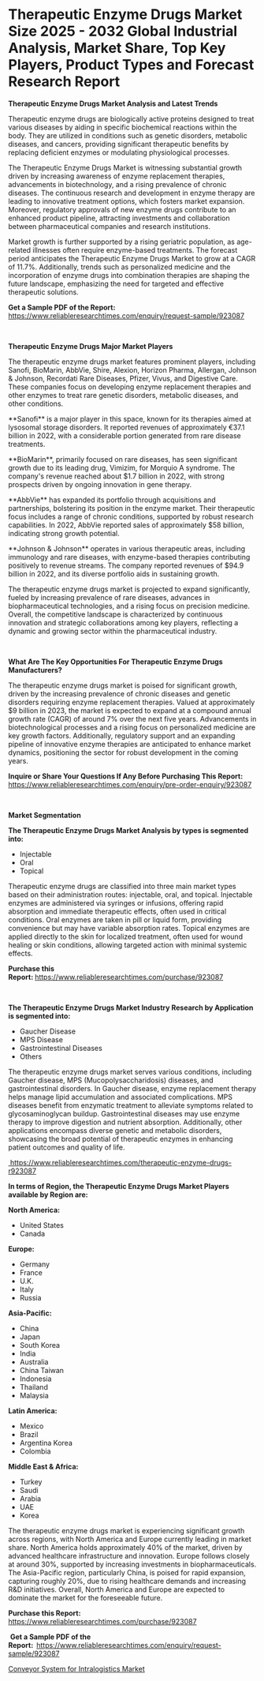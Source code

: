 <p><h1>Therapeutic Enzyme Drugs Market Size 2025 - 2032 Global Industrial Analysis, Market Share, Top Key Players, Product Types and Forecast Research Report</h1></p><p><strong>Therapeutic Enzyme Drugs Market Analysis and Latest Trends</strong></p>
<p><p>Therapeutic enzyme drugs are biologically active proteins designed to treat various diseases by aiding in specific biochemical reactions within the body. They are utilized in conditions such as genetic disorders, metabolic diseases, and cancers, providing significant therapeutic benefits by replacing deficient enzymes or modulating physiological processes.</p><p>The Therapeutic Enzyme Drugs Market is witnessing substantial growth driven by increasing awareness of enzyme replacement therapies, advancements in biotechnology, and a rising prevalence of chronic diseases. The continuous research and development in enzyme therapy are leading to innovative treatment options, which fosters market expansion. Moreover, regulatory approvals of new enzyme drugs contribute to an enhanced product pipeline, attracting investments and collaboration between pharmaceutical companies and research institutions.</p><p>Market growth is further supported by a rising geriatric population, as age-related illnesses often require enzyme-based treatments. The forecast period anticipates the Therapeutic Enzyme Drugs Market to grow at a CAGR of 11.7%. Additionally, trends such as personalized medicine and the incorporation of enzyme drugs into combination therapies are shaping the future landscape, emphasizing the need for targeted and effective therapeutic solutions.</p></p>
<p><strong>Get a Sample PDF of the Report:&nbsp;</strong> <a href="https://www.reliableresearchtimes.com/enquiry/request-sample/923087?utm_campaign=2958&utm_medium=2&utm_source=Github&utm_content=ia&utm_term=07032025&utm_id=therapeutic-enzyme-drugs">https://www.reliableresearchtimes.com/enquiry/request-sample/923087</a></p>
<p>&nbsp;</p>
<p><strong>Therapeutic Enzyme Drugs Major Market Players</strong></p>
<p><p>The therapeutic enzyme drugs market features prominent players, including Sanofi, BioMarin, AbbVie, Shire, Alexion, Horizon Pharma, Allergan, Johnson & Johnson, Recordati Rare Diseases, Pfizer, Vivus, and Digestive Care. These companies focus on developing enzyme replacement therapies and other enzymes to treat rare genetic disorders, metabolic diseases, and other conditions.</p><p>**Sanofi** is a major player in this space, known for its therapies aimed at lysosomal storage disorders. It reported revenues of approximately €37.1 billion in 2022, with a considerable portion generated from rare disease treatments.</p><p>**BioMarin**, primarily focused on rare diseases, has seen significant growth due to its leading drug, Vimizim, for Morquio A syndrome. The company's revenue reached about $1.7 billion in 2022, with strong prospects driven by ongoing innovation in gene therapy.</p><p>**AbbVie** has expanded its portfolio through acquisitions and partnerships, bolstering its position in the enzyme market. Their therapeutic focus includes a range of chronic conditions, supported by robust research capabilities. In 2022, AbbVie reported sales of approximately $58 billion, indicating strong growth potential.</p><p>**Johnson & Johnson** operates in various therapeutic areas, including immunology and rare diseases, with enzyme-based therapies contributing positively to revenue streams. The company reported revenues of $94.9 billion in 2022, and its diverse portfolio aids in sustaining growth.</p><p>The therapeutic enzyme drugs market is projected to expand significantly, fueled by increasing prevalence of rare diseases, advances in biopharmaceutical technologies, and a rising focus on precision medicine. Overall, the competitive landscape is characterized by continuous innovation and strategic collaborations among key players, reflecting a dynamic and growing sector within the pharmaceutical industry.</p></p>
<p>&nbsp;</p>
<p><strong>What Are The Key Opportunities For Therapeutic Enzyme Drugs Manufacturers?</strong></p>
<p><p>The therapeutic enzyme drugs market is poised for significant growth, driven by the increasing prevalence of chronic diseases and genetic disorders requiring enzyme replacement therapies. Valued at approximately $9 billion in 2023, the market is expected to expand at a compound annual growth rate (CAGR) of around 7% over the next five years. Advancements in biotechnological processes and a rising focus on personalized medicine are key growth factors. Additionally, regulatory support and an expanding pipeline of innovative enzyme therapies are anticipated to enhance market dynamics, positioning the sector for robust development in the coming years.</p></p>
<p><strong>Inquire or Share Your Questions If Any Before Purchasing This Report:</strong> <a href="https://www.reliableresearchtimes.com/enquiry/pre-order-enquiry/923087?utm_campaign=2958&utm_medium=2&utm_source=Github&utm_content=ia&utm_term=07032025&utm_id=therapeutic-enzyme-drugs">https://www.reliableresearchtimes.com/enquiry/pre-order-enquiry/923087</a></p>
<p>&nbsp;</p>
<p><strong>Market Segmentation</strong></p>
<p><strong>The Therapeutic Enzyme Drugs Market Analysis by types is segmented into:</strong></p>
<p><ul><li>Injectable</li><li>Oral</li><li>Topical</li></ul></p>
<p><p>Therapeutic enzyme drugs are classified into three main market types based on their administration routes: injectable, oral, and topical. Injectable enzymes are administered via syringes or infusions, offering rapid absorption and immediate therapeutic effects, often used in critical conditions. Oral enzymes are taken in pill or liquid form, providing convenience but may have variable absorption rates. Topical enzymes are applied directly to the skin for localized treatment, often used for wound healing or skin conditions, allowing targeted action with minimal systemic effects.</p></p>
<p><strong>Purchase this Report:&nbsp;</strong><a href="https://www.reliableresearchtimes.com/purchase/923087?utm_campaign=2958&utm_medium=2&utm_source=Github&utm_content=ia&utm_term=07032025&utm_id=therapeutic-enzyme-drugs">https://www.reliableresearchtimes.com/purchase/923087</a></p>
<p>&nbsp;</p>
<p><strong>The Therapeutic Enzyme Drugs Market Industry Research by Application is segmented into:</strong></p>
<p><ul><li>Gaucher Disease</li><li>MPS Disease</li><li>Gastrointestinal Diseases</li><li>Others</li></ul></p>
<p><p>The therapeutic enzyme drugs market serves various conditions, including Gaucher disease, MPS (Mucopolysaccharidosis) diseases, and gastrointestinal disorders. In Gaucher disease, enzyme replacement therapy helps manage lipid accumulation and associated complications. MPS diseases benefit from enzymatic treatment to alleviate symptoms related to glycosaminoglycan buildup. Gastrointestinal diseases may use enzyme therapy to improve digestion and nutrient absorption. Additionally, other applications encompass diverse genetic and metabolic disorders, showcasing the broad potential of therapeutic enzymes in enhancing patient outcomes and quality of life.</p></p>
<p><a href="https://www.reliableresearchtimes.com/therapeutic-enzyme-drugs-r923087?utm_campaign=2958&utm_medium=2&utm_source=Github&utm_content=ia&utm_term=07032025&utm_id=therapeutic-enzyme-drugs">&nbsp;https://www.reliableresearchtimes.com/therapeutic-enzyme-drugs-r923087</a></p>
<p><strong>In terms of Region, the Therapeutic Enzyme Drugs Market Players available by Region are:</strong></p>
<p>
    <p> <strong> North America: </strong>
        <ul>
            <li>United States</li>
            <li>Canada</li>
        </ul>
        </p> 
    <p> <strong> Europe: </strong>
        <ul>
            <li>Germany</li>
            <li>France</li>
            <li>U.K.</li>
            <li>Italy</li>
            <li>Russia</li>
        </ul>
        </p> 
    <p> <strong> Asia-Pacific: </strong>
        <ul>
            <li>China</li>
            <li>Japan</li>
            <li>South Korea</li>
            <li>India</li>
            <li>Australia</li>
            <li>China Taiwan</li>
            <li>Indonesia</li>
            <li>Thailand</li>
            <li>Malaysia</li>
        </ul>
        </p> 
    <p> <strong> Latin America: </strong>
        <ul>
            <li>Mexico</li>
            <li>Brazil</li>
            <li>Argentina Korea</li>
            <li>Colombia</li>
        </ul>
        </p> 
    <p> <strong> Middle East & Africa: </strong>
        <ul>
            <li>Turkey</li>
            <li>Saudi</li>
            <li>Arabia</li>
            <li>UAE</li>
            <li>Korea</li>
        </ul>
    </p>
    </p>
<p><p>The therapeutic enzyme drugs market is experiencing significant growth across regions, with North America and Europe currently leading in market share. North America holds approximately 40% of the market, driven by advanced healthcare infrastructure and innovation. Europe follows closely at around 30%, supported by increasing investments in biopharmaceuticals. The Asia-Pacific region, particularly China, is poised for rapid expansion, capturing roughly 20%, due to rising healthcare demands and increasing R&D initiatives. Overall, North America and Europe are expected to dominate the market for the foreseeable future.</p></p>
<p><strong>Purchase this Report: </strong><a href="https://www.reliableresearchtimes.com/purchase/923087?utm_campaign=2958&utm_medium=2&utm_source=Github&utm_content=ia&utm_term=07032025&utm_id=therapeutic-enzyme-drugs">https://www.reliableresearchtimes.com/purchase/923087</a></p>
<p>&nbsp;<strong>Get a Sample PDF of the Report:&nbsp;&nbsp;</strong><a href="https://www.reliableresearchtimes.com/enquiry/request-sample/923087?utm_campaign=2958&utm_medium=2&utm_source=Github&utm_content=ia&utm_term=07032025&utm_id=therapeutic-enzyme-drugs">https://www.reliableresearchtimes.com/enquiry/request-sample/923087</a></p>
<p><strong></strong></p>
<p><p><a href="https://github.com/djibenesha/Market-Research-Report-List-1/blob/main/conveyor-system-for-intralogistics-market.md?utm_campaign=2958&utm_medium=2&utm_source=Github&utm_content=ia&utm_term=07032025&utm_id=therapeutic-enzyme-drugs">Conveyor System for Intralogistics Market</a></p></p>